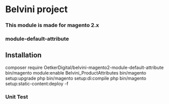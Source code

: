 # Belvini project
### This module is made for magento 2.x
### module-default-attribute
## Installation

composer require OetkerDigital/belvini-magento2-module-default-attribute
bin/magento module:enable Belvini_ProductAttributes
bin/magento setup:upgrade
php bin/magento setup:di:compile
php bin/magento setup:static-content:deploy -f

### Unit Test

